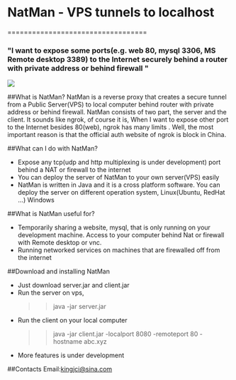 # NatMan - VPS tunnels to localhost
==================================

### "I want to expose some ports(e.g. web 80, mysql 3306, MS Remote desktop 3389) to the Internet securely behind a router with private address or behind firewall "
![](http://jincheng.link/natman.png)

##What is NatMan?
  NatMan is a reverse proxy that creates a secure tunnel from a Public Server(VPS) to
local computer behind router with private address or behind firewall. NatMan consists of two
part, the server and the client. It sounds like ngrok, of course it is, When I want to expose
other port to the Internet besides 80(web), ngrok has many limits . Well, the most important
reason is that the official auth website of ngrok is block in China.

##What can I do with NatMan?
- Expose any tcp(udp and http multiplexing is under development) port behind a NAT or firewall
  to the internet
- You can deploy the server of NatMan to your own server(VPS) easily
- NatMan is written in Java and it is a cross platform software. You can deploy the server on
  different operation system, Linux(Ubuntu, RedHat ...) Windows

##What is NatMan useful for?
- Temporarily sharing a website, mysql, that is only running on your development machine. Access
  to your computer behind Nat or firewall with Remote desktop or vnc.
- Running networked services on machines that are firewalled off from the internet

##Download and installing NatMan
- Just download server.jar and client.jar
- Run the server on vps, 
  >>java -jar server.jar
- Run the client on your local computer
  >>java -jar client.jar -localport 8080 -remoteport 80 -hostname abc.xyz
- More features is under development

##Contacts
Email:kingjci@sina.com
